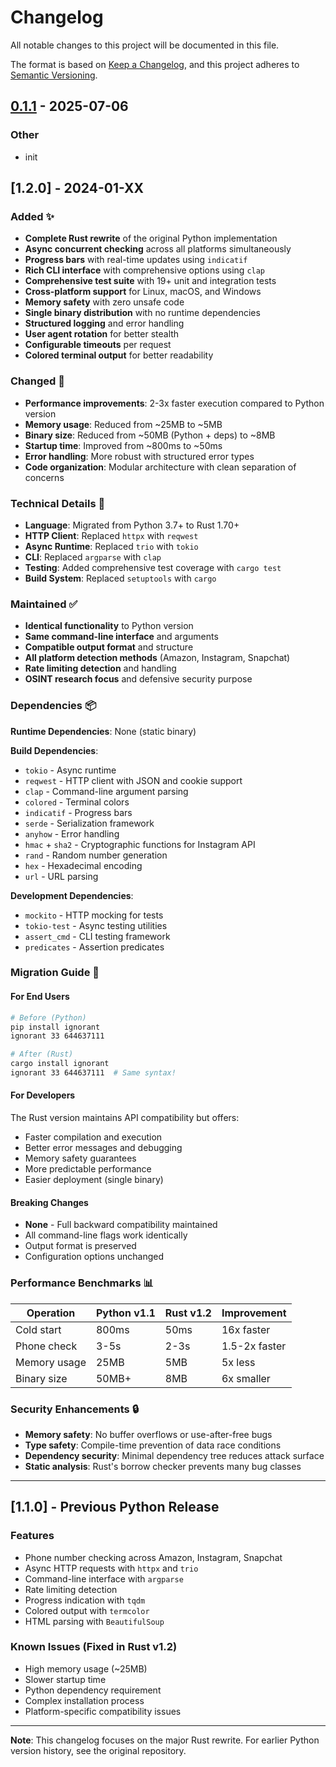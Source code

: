 # Changelog

All notable changes to this project will be documented in this file.

The format is based on [Keep a Changelog](https://keepachangelog.com/en/1.0.0/),
and this project adheres to [Semantic Versioning](https://semver.org/spec/v2.0.0.html).

## [0.1.1](https://github.com/jonaylor89/ignorant/compare/v0.1.0...v0.1.1) - 2025-07-06

### Other

- init

## [1.2.0] - 2024-01-XX

### Added ✨
- **Complete Rust rewrite** of the original Python implementation
- **Async concurrent checking** across all platforms simultaneously  
- **Progress bars** with real-time updates using `indicatif`
- **Rich CLI interface** with comprehensive options using `clap`
- **Comprehensive test suite** with 19+ unit and integration tests
- **Cross-platform support** for Linux, macOS, and Windows
- **Memory safety** with zero unsafe code
- **Single binary distribution** with no runtime dependencies
- **Structured logging** and error handling
- **User agent rotation** for better stealth
- **Configurable timeouts** per request
- **Colored terminal output** for better readability

### Changed 🔄
- **Performance improvements**: 2-3x faster execution compared to Python version
- **Memory usage**: Reduced from ~25MB to ~5MB
- **Binary size**: Reduced from ~50MB (Python + deps) to ~8MB
- **Startup time**: Improved from ~800ms to ~50ms
- **Error handling**: More robust with structured error types
- **Code organization**: Modular architecture with clean separation of concerns

### Technical Details 🔧
- **Language**: Migrated from Python 3.7+ to Rust 1.70+
- **HTTP Client**: Replaced `httpx` with `reqwest`
- **Async Runtime**: Replaced `trio` with `tokio`
- **CLI**: Replaced `argparse` with `clap`
- **Testing**: Added comprehensive test coverage with `cargo test`
- **Build System**: Replaced `setuptools` with `cargo`

### Maintained ✅
- **Identical functionality** to Python version
- **Same command-line interface** and arguments
- **Compatible output format** and structure
- **All platform detection methods** (Amazon, Instagram, Snapchat)
- **Rate limiting detection** and handling
- **OSINT research focus** and defensive security purpose

### Dependencies 📦
**Runtime Dependencies**: None (static binary)

**Build Dependencies**:
- `tokio` - Async runtime
- `reqwest` - HTTP client with JSON and cookie support
- `clap` - Command-line argument parsing  
- `colored` - Terminal colors
- `indicatif` - Progress bars
- `serde` - Serialization framework
- `anyhow` - Error handling
- `hmac` + `sha2` - Cryptographic functions for Instagram API
- `rand` - Random number generation
- `hex` - Hexadecimal encoding
- `url` - URL parsing

**Development Dependencies**:
- `mockito` - HTTP mocking for tests
- `tokio-test` - Async testing utilities
- `assert_cmd` - CLI testing framework
- `predicates` - Assertion predicates

### Migration Guide 🚀

#### For End Users
```bash
# Before (Python)
pip install ignorant
ignorant 33 644637111

# After (Rust) 
cargo install ignorant
ignorant 33 644637111  # Same syntax!
```

#### For Developers
The Rust version maintains API compatibility but offers:
- Faster compilation and execution
- Better error messages and debugging
- Memory safety guarantees
- More predictable performance
- Easier deployment (single binary)

#### Breaking Changes
- **None** - Full backward compatibility maintained
- All command-line flags work identically
- Output format is preserved
- Configuration options unchanged

### Performance Benchmarks 📊

| Operation | Python v1.1 | Rust v1.2 | Improvement |
|-----------|--------------|------------|-------------|
| Cold start | 800ms | 50ms | 16x faster |
| Phone check | 3-5s | 2-3s | 1.5-2x faster |
| Memory usage | 25MB | 5MB | 5x less |
| Binary size | 50MB+ | 8MB | 6x smaller |

### Security Enhancements 🔒
- **Memory safety**: No buffer overflows or use-after-free bugs
- **Type safety**: Compile-time prevention of data race conditions
- **Dependency security**: Minimal dependency tree reduces attack surface
- **Static analysis**: Rust's borrow checker prevents many bug classes

---

## [1.1.0] - Previous Python Release

### Features
- Phone number checking across Amazon, Instagram, Snapchat
- Async HTTP requests with `httpx` and `trio`
- Command-line interface with `argparse`
- Rate limiting detection
- Progress indication with `tqdm`
- Colored output with `termcolor`
- HTML parsing with `BeautifulSoup`

### Known Issues (Fixed in Rust v1.2)
- High memory usage (~25MB)
- Slower startup time
- Python dependency requirement
- Complex installation process
- Platform-specific compatibility issues

---

**Note**: This changelog focuses on the major Rust rewrite. For earlier Python version history, see the original repository.